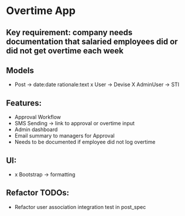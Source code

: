 # Overtime App

## Key requirement: company needs documentation that salaried employees did or did not get overtime each week

## Models
- Post -> date:date rationale:text
x User -> Devise
X AdminUser -> STI

## Features:
- Approval Workflow
- SMS Sending -> link to approval or overtime input
- Admin dashboard
- Email summary to managers for Approval
- Needs to be documented if employee did not log overtime

## UI:
- x Bootstrap -> formatting

## Refactor TODOs:
- Refactor user association integration test in post_spec
